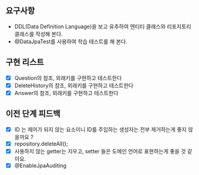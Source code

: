 ## 요구사항
- DDL(Data Definition Language)을 보고 유추하여 엔티티 클래스와 리포지토리 클래스를 작성해 본다.
- @DataJpaTest를 사용하여 학습 테스트를 해 본다.

## 구현 리스트
- [x] Question의 참조, 외래키를 구현하고 테스트한다
- [x] DeleteHistory의 참조, 외래키를 구현하고 테스트한다
- [x] Answer의 참조, 외래키를 구현하고 테스트한다

## 이전 단계 피드백
- [x] ID 는 제어가 되지 않는 요소이니 ID를 주입하는 생성자는 전부 제거하는게 좋지 않을까요 ?
- [x] repository.deleteAll();
- [x] 사용하지 않는 getter는 지우고, setter 들은 도메인 언어로 표현하는게 좋을 것 같아요.  
- [x] @EnableJpaAuditing  
